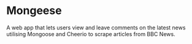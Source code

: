 # Mongeese
A web app that lets users view and leave comments on the latest news utilising Mongoose and Cheerio to scrape articles from BBC News.
